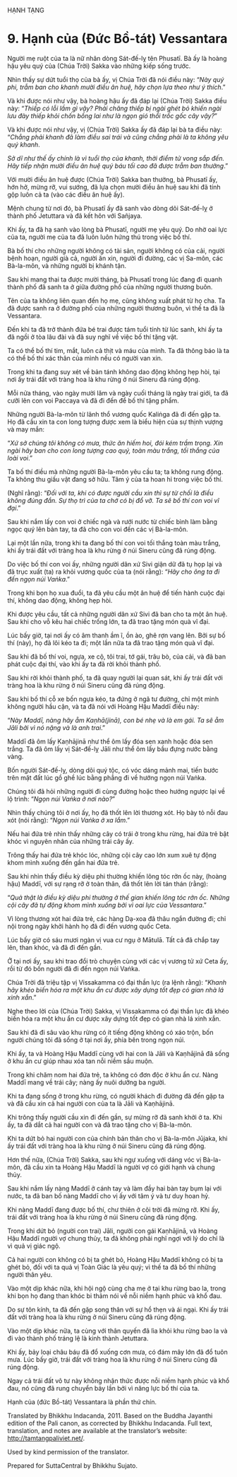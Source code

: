 HẠNH TẠNG

# 9\. Hạnh của (Đức Bồ-tát) Vessantara

Người mẹ ruột của ta là nữ nhân dòng Sát-đế-lỵ tên Phusatī. Bà ấy là hoàng hậu yêu quý của (Chúa Trời) Sakka vào những kiếp sống trước.

Nhìn thấy sự dứt tuổi thọ của bà ấy, vị Chúa Trời đã nói điều này: “_Này quý phi, trẫm ban cho khanh mười điều ân huệ, hãy chọn lựa theo như ý thích_.”

Và khi được nói như vậy, bà hoàng hậu ấy đã đáp lại (Chúa Trời) Sakka điều này: “_Thiếp có lỗi lầm gì vậy? Phải chăng thiếp bị ngài ghét bỏ khiến ngài lưu đày thiếp khỏi chốn bồng lai như là ngọn gió thổi trốc gốc cây vậy?_”

Và khi được nói như vậy, vị (Chúa Trời) Sakka ấy đã đáp lại bà ta điều này: “_Chẳng phải khanh đã làm điều sai trái và cũng chẳng phải là ta không yêu quý khanh_.

_Sở dĩ như thế ấy chính là vì tuổi thọ của khanh, thời điểm tử vong sắp đến. Hãy tiếp nhận mười điều ân huệ quý báu tối cao đã được trẫm ban thưởng_.”

Với mười điều ân huệ được (Chúa Trời) Sakka ban thưởng, bà Phusatī ấy, hớn hở, mừng rỡ, vui sướng, đã lựa chọn mười điều ân huệ sau khi đã tính gộp luôn cả ta (vào các điều ân huệ ấy).

Mệnh chung từ nơi đó, bà Phusatī ấy đã sanh vào dòng dõi Sát-đế-lỵ ở thành phố Jetuttara và đã kết hôn với Sañjaya.

Khi ấy, ta đã hạ sanh vào lòng bà Phusatī, người mẹ yêu quý. Do nhờ oai lực của ta, người mẹ của ta đã luôn luôn hứng thú trong việc bố thí.

Bà bố thí cho những người không có tài sản, người không có của cải, người bệnh hoạn, người già cả, người ăn xin, người đi đường, các vị Sa-môn, các Bà-la-môn, và những người bị khánh tận.

Sau khi mang thai ta được mười tháng, bà Phusatī trong lúc đang đi quanh thành phố đã sanh ta ở giữa đường phố của những người thương buôn.

Tên của ta không liên quan đến họ mẹ, cũng không xuất phát từ họ cha. Ta đã được sanh ra ở đường phố của những người thương buôn, vì thế ta đã là Vessantara.

Đến khi ta đã trở thành đứa bé trai được tám tuổi tính từ lúc sanh, khi ấy ta đã ngồi ở tòa lâu đài và đã suy nghĩ về việc bố thí tặng vật.

Ta có thể bố thí tim, mắt, luôn cả thịt và máu của mình. Ta đã thông báo là ta có thể bố thí xác thân của mình nếu có người van xin.

Trong khi ta đang suy xét về bản tánh không dao động không hẹp hòi, tại nơi ấy trái đất với tràng hoa là khu rừng ở núi Sineru đã rúng động.

Mỗi nửa tháng, vào ngày mười lăm và ngày cuối tháng là ngày trai giới, ta đã cưỡi lên con voi Paccaya và đã đi đến để bố thí tặng phẩm.

Những người Bà-la-môn từ lãnh thổ vương quốc Kaliṅga đã đi đến gặp ta. Họ đã cầu xin ta con long tượng được xem là biểu hiện của sự thịnh vượng và may mắn:

“_Xứ sở chúng tôi không có mưa, thức ăn hiếm hoi, đói kém trầm trọng. Xin ngài hãy ban cho con long tượng cao quý, toàn màu trắng, tối thắng của loài voi_.”

Ta bố thí điều mà những người Bà-la-môn yêu cầu ta; ta không rung động. Ta không thu giấu vật đang sở hữu. Tâm ý của ta hoan hỉ trong việc bố thí.

(Nghĩ rằng): “_Đối với ta, khi có được người cầu xin thì sự từ chối là điều không đúng đắn. Sự thọ trì của ta chớ có bị đổ vỡ. Ta sẽ bố thí con voi vĩ đại_.”

Sau khi nắm lấy con voi ở chiếc ngà và rưới nước từ chiếc bình làm bằng ngọc quý lên bàn tay, ta đã cho con voi đến các vị Bà-la-môn.

Lại một lần nữa, trong khi ta đang bố thí con voi tối thắng toàn màu trắng, khi ấy trái đất với tràng hoa là khu rừng ở núi Sineru cũng đã rúng động.

Do việc bố thí con voi ấy, những người dân xứ Sivi giận dữ đã tụ họp lại và đã trục xuất (ta) ra khỏi vương quốc của ta (nói rằng): “_Hãy cho ông ta đi đến ngọn núi Vaṅka_.”

Trong khi bọn họ xua đuổi, ta đã yêu cầu một ân huệ để tiến hành cuộc đại thí, không dao động, không hẹp hòi.

Khi được yêu cầu, tất cả những người dân xứ Sivi đã ban cho ta một ân huệ. Sau khi cho vỗ kêu hai chiếc trống lớn, ta đã trao tặng món quà vĩ đại.

Lúc bấy giờ, tại nơi ấy có âm thanh ầm ĩ, ồn ào, ghê rợn vang lên. Bởi sự bố thí (này), họ đã lôi kéo ta đi; một lần nữa ta đã trao tặng món quà vĩ đại.

Sau khi đã bố thí voi, ngựa, xe cộ, tôi trai, tớ gái, trâu bò, của cải, và đã ban phát cuộc đại thí, vào khi ấy ta đã rời khỏi thành phố.

Sau khi rời khỏi thành phố, ta đã quay người lại quan sát, khi ấy trái đất với tràng hoa là khu rừng ở núi Sineru cũng đã rúng động.

Sau khi bố thí cỗ xe bốn ngựa kéo, ta đứng ở ngã tư đường, chỉ một mình không người hầu cận, và ta đã nói với Hoàng Hậu Maddī điều này:

“_Này Maddī, nàng hãy ẵm Kaṇhā(jinā), con bé nhẹ và là em gái. Ta sẽ ẵm Jāli bởi vì nó nặng và là anh trai_.”

Maddī đã ôm lấy Kaṇhājinā như thể ôm lấy đóa sen xanh hoặc đóa sen trắng. Ta đã ôm lấy vị Sát-đế-lỵ Jāli như thể ôm lấy bầu đựng nước bằng vàng.

Bốn người Sát-đế-lỵ, dòng dõi quý tộc, có vóc dáng mảnh mai, tiến bước trên mặt đất lúc gồ ghề lúc bằng phẳng đi về hướng ngọn núi Vaṅka.

Chúng tôi đã hỏi những người đi cùng đường hoặc theo hướng ngược lại về lộ trình: “_Ngọn núi Vaṅka ở nơi nào?_”

Nhìn thấy chúng tôi ở nơi ấy, họ đã thốt lên lời thương xót. Họ bày tỏ nỗi đau xót (nói rằng): “_Ngọn núi Vaṅka ở xa lắm_.”

Nếu hai đứa trẻ nhìn thấy những cây có trái ở trong khu rừng, hai đứa trẻ bật khóc vì nguyên nhân của những trái cây ấy.

Trông thấy hai đứa trẻ khóc lóc, những cội cây cao lớn xum xuê tự động khom mình xuống đến gần hai đứa trẻ.

Sau khi nhìn thấy điều kỳ diệu phi thường khiến lông tóc rởn ốc này, (hoàng hậu) Maddī, với sự rạng rỡ ở toàn thân, đã thốt lên lời tán thán (rằng):

“_Quả thật là điều kỳ diệu phi thường ở thế gian khiến lông tóc rởn ốc. Những cội cây đã tự động khom mình xuống bởi vì oai lực của Vessantara_.”

Vì lòng thương xót hai đứa trẻ, các hàng Dạ-xoa đã thâu ngắn đường đi; chỉ nội trong ngày khởi hành họ đã đi đến vương quốc Ceta.

Lúc bấy giờ có sáu mươi ngàn vị vua cư ngụ ở Mātulā. Tất cả đã chắp tay lên, than khóc, và đã đi đến gần.

Ở tại nơi ấy, sau khi trao đổi trò chuyện cùng với các vị vương tử xứ Ceta ấy, rồi từ đó bốn người đã đi đến ngọn núi Vaṅka.

Chúa Trời đã triệu tập vị Vissakamma có đại thần lực (ra lệnh rằng): “_Khanh hãy khéo biến hóa ra một khu ẩn cư được xây dựng tốt đẹp có gian nhà lá xinh xắn_.”

Nghe theo lời của (Chúa Trời) Sakka, vị Vissakamma có đại thần lực đã khéo biến hóa ra một khu ẩn cư được xây dựng tốt đẹp có gian nhà lá xinh xắn.

Sau khi đã đi sâu vào khu rừng có ít tiếng động không có xáo trộn, bốn người chúng tôi đã sống ở tại nơi ấy, phía bên trong ngọn núi.

Khi ấy, ta và Hoàng Hậu Maddī cùng với hai con là Jāli và Kaṇhājinā đã sống ở khu ẩn cư giúp nhau xóa tan nỗi niềm sầu muộn.

Trong khi chăm nom hai đứa trẻ, ta không có đơn độc ở khu ẩn cư. Nàng Maddī mang về trái cây; nàng ấy nuôi dưỡng ba người.

Khi ta đang sống ở trong khu rừng, có người khách đi đường đã đến gặp ta và đã cầu xin cả hai người con của ta là Jāli và Kaṇhājinā.

Khi trông thấy người cầu xin đi đến gần, sự mừng rỡ đã sanh khởi ở ta. Khi ấy, ta đã dắt cả hai người con và đã trao tặng cho vị Bà-la-môn.

Khi ta dứt bỏ hai người con của chính bản thân cho vị Bà-la-môn Jūjaka, khi ấy trái đất với tràng hoa là khu rừng ở núi Sineru cũng đã rúng động.

Hơn thế nữa, (Chúa Trời) Sakka, sau khi ngự xuống với dáng vóc vị Bà-la-môn, đã cầu xin ta Hoàng Hậu Maddī là người vợ có giới hạnh và chung thủy.

Sau khi nắm lấy nàng Maddī ở cánh tay và làm đầy hai bàn tay bụm lại với nước, ta đã ban bố nàng Maddī cho vị ấy với tâm ý và tư duy hoan hỷ.

Khi nàng Maddī đang được bố thí, chư thiên ở cõi trời đã mừng rỡ. Khi ấy, trái đất với tràng hoa là khu rừng ở núi Sineru cũng đã rúng động.

Trong khi dứt bỏ (người con trai) Jāli, người con gái Kaṇhājinā, và Hoàng Hậu Maddī người vợ chung thủy, ta đã không phải nghĩ ngợi với lý do chỉ là vì quả vị giác ngộ.

Cả hai người con không có bị ta ghét bỏ, Hoàng Hậu Maddī không có bị ta ghét bỏ, đối với ta quả vị Toàn Giác là yêu quý; vì thế ta đã bố thí những người thân yêu.

Vào một dịp khác nữa, khi hội ngộ cùng cha mẹ ở tại khu rừng bao la, trong khi bọn họ đang than khóc bi thảm nói về nỗi niềm hạnh phúc và khổ đau.

Do sự tôn kính, ta đã đến gặp song thân với sự hổ thẹn và ái ngại. Khi ấy trái đất với tràng hoa là khu rừng ở núi Sineru cũng đã rúng động.

Vào một dịp khác nữa, ta cùng với thân quyến đã lìa khỏi khu rừng bao la và đi vào thành phố tráng lệ là kinh thành Jetuttara.

Khi ấy, bảy loại châu báu đã đổ xuống cơn mưa, có đám mây lớn đã đổ tuôn mưa. Lúc bấy giờ, trái đất với tràng hoa là khu rừng ở núi Sineru cũng đã rúng động.

Ngay cả trái đất vô tư này không nhận thức được nỗi niềm hạnh phúc và khổ đau, nó cũng đã rung chuyển bảy lần bởi vì năng lực bố thí của ta.

Hạnh của (đức Bồ-tát) Vessantara là phần thứ chín.

Translated by Bhikkhu Indacanda, 2011. Based on the Buddha Jayanthi edition of the Pali canon, as corrected by Bhikkhu Indacanda. Full text, translation, and notes are available at the translator’s website: http://tamtangpaliviet.net/.

Used by kind permission of the translator.

Prepared for SuttaCentral by Bhikkhu Sujato.